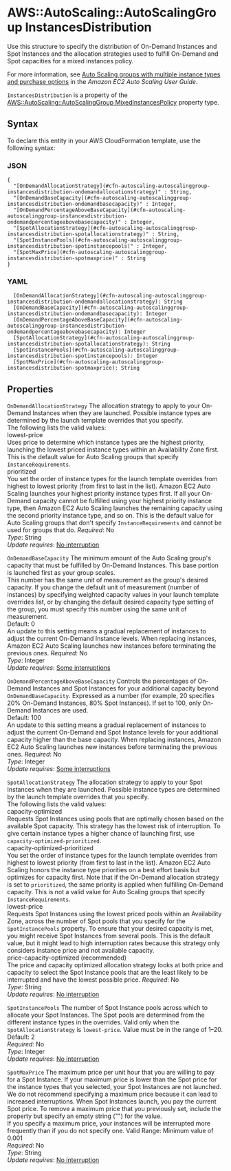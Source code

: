 # AWS::AutoScaling::AutoScalingGroup InstancesDistribution<a name="aws-properties-autoscaling-autoscalinggroup-instancesdistribution"></a>

Use this structure to specify the distribution of On\-Demand Instances and Spot Instances and the allocation strategies used to fulfill On\-Demand and Spot capacities for a mixed instances policy\.

For more information, see [Auto Scaling groups with multiple instance types and purchase options](https://docs.aws.amazon.com/autoscaling/ec2/userguide/ec2-auto-scaling-mixed-instances-groups.html) in the _Amazon EC2 Auto Scaling User Guide_\.

`InstancesDistribution` is a property of the [AWS::AutoScaling::AutoScalingGroup MixedInstancesPolicy](https://docs.aws.amazon.com/AWSCloudFormation/latest/UserGuide/aws-properties-autoscaling-autoscalinggroup-mixedinstancespolicy.html) property type\.

## Syntax<a name="aws-properties-autoscaling-autoscalinggroup-instancesdistribution-syntax"></a>

To declare this entity in your AWS CloudFormation template, use the following syntax:

### JSON<a name="aws-properties-autoscaling-autoscalinggroup-instancesdistribution-syntax.json"></a>

```
{
  "[OnDemandAllocationStrategy](#cfn-autoscaling-autoscalinggroup-instancesdistribution-ondemandallocationstrategy)" : String,
  "[OnDemandBaseCapacity](#cfn-autoscaling-autoscalinggroup-instancesdistribution-ondemandbasecapacity)" : Integer,
  "[OnDemandPercentageAboveBaseCapacity](#cfn-autoscaling-autoscalinggroup-instancesdistribution-ondemandpercentageabovebasecapacity)" : Integer,
  "[SpotAllocationStrategy](#cfn-autoscaling-autoscalinggroup-instancesdistribution-spotallocationstrategy)" : String,
  "[SpotInstancePools](#cfn-autoscaling-autoscalinggroup-instancesdistribution-spotinstancepools)" : Integer,
  "[SpotMaxPrice](#cfn-autoscaling-autoscalinggroup-instancesdistribution-spotmaxprice)" : String
}
```

### YAML<a name="aws-properties-autoscaling-autoscalinggroup-instancesdistribution-syntax.yaml"></a>

```
  [OnDemandAllocationStrategy](#cfn-autoscaling-autoscalinggroup-instancesdistribution-ondemandallocationstrategy): String
  [OnDemandBaseCapacity](#cfn-autoscaling-autoscalinggroup-instancesdistribution-ondemandbasecapacity): Integer
  [OnDemandPercentageAboveBaseCapacity](#cfn-autoscaling-autoscalinggroup-instancesdistribution-ondemandpercentageabovebasecapacity): Integer
  [SpotAllocationStrategy](#cfn-autoscaling-autoscalinggroup-instancesdistribution-spotallocationstrategy): String
  [SpotInstancePools](#cfn-autoscaling-autoscalinggroup-instancesdistribution-spotinstancepools): Integer
  [SpotMaxPrice](#cfn-autoscaling-autoscalinggroup-instancesdistribution-spotmaxprice): String
```

## Properties<a name="aws-properties-autoscaling-autoscalinggroup-instancesdistribution-properties"></a>

`OnDemandAllocationStrategy` <a name="cfn-autoscaling-autoscalinggroup-instancesdistribution-ondemandallocationstrategy"></a>
The allocation strategy to apply to your On\-Demand Instances when they are launched\. Possible instance types are determined by the launch template overrides that you specify\.  
The following lists the valid values:  
lowest\-price  
Uses price to determine which instance types are the highest priority, launching the lowest priced instance types within an Availability Zone first\. This is the default value for Auto Scaling groups that specify `InstanceRequirements`\.  
prioritized  
You set the order of instance types for the launch template overrides from highest to lowest priority \(from first to last in the list\)\. Amazon EC2 Auto Scaling launches your highest priority instance types first\. If all your On\-Demand capacity cannot be fulfilled using your highest priority instance type, then Amazon EC2 Auto Scaling launches the remaining capacity using the second priority instance type, and so on\. This is the default value for Auto Scaling groups that don't specify `InstanceRequirements` and cannot be used for groups that do\.
_Required_: No  
_Type_: String  
_Update requires_: [No interruption](https://docs.aws.amazon.com/AWSCloudFormation/latest/UserGuide/using-cfn-updating-stacks-update-behaviors.html#update-no-interrupt)

`OnDemandBaseCapacity` <a name="cfn-autoscaling-autoscalinggroup-instancesdistribution-ondemandbasecapacity"></a>
The minimum amount of the Auto Scaling group's capacity that must be fulfilled by On\-Demand Instances\. This base portion is launched first as your group scales\.  
This number has the same unit of measurement as the group's desired capacity\. If you change the default unit of measurement \(number of instances\) by specifying weighted capacity values in your launch template overrides list, or by changing the default desired capacity type setting of the group, you must specify this number using the same unit of measurement\.  
Default: 0  
An update to this setting means a gradual replacement of instances to adjust the current On\-Demand Instance levels\. When replacing instances, Amazon EC2 Auto Scaling launches new instances before terminating the previous ones\.
_Required_: No  
_Type_: Integer  
_Update requires_: [Some interruptions](https://docs.aws.amazon.com/AWSCloudFormation/latest/UserGuide/using-cfn-updating-stacks-update-behaviors.html#update-some-interrupt)

`OnDemandPercentageAboveBaseCapacity` <a name="cfn-autoscaling-autoscalinggroup-instancesdistribution-ondemandpercentageabovebasecapacity"></a>
Controls the percentages of On\-Demand Instances and Spot Instances for your additional capacity beyond `OnDemandBaseCapacity`\. Expressed as a number \(for example, 20 specifies 20% On\-Demand Instances, 80% Spot Instances\)\. If set to 100, only On\-Demand Instances are used\.  
Default: 100  
An update to this setting means a gradual replacement of instances to adjust the current On\-Demand and Spot Instance levels for your additional capacity higher than the base capacity\. When replacing instances, Amazon EC2 Auto Scaling launches new instances before terminating the previous ones\.
_Required_: No  
_Type_: Integer  
_Update requires_: [Some interruptions](https://docs.aws.amazon.com/AWSCloudFormation/latest/UserGuide/using-cfn-updating-stacks-update-behaviors.html#update-some-interrupt)

`SpotAllocationStrategy` <a name="cfn-autoscaling-autoscalinggroup-instancesdistribution-spotallocationstrategy"></a>
The allocation strategy to apply to your Spot Instances when they are launched\. Possible instance types are determined by the launch template overrides that you specify\.  
The following lists the valid values:  
capacity\-optimized  
Requests Spot Instances using pools that are optimally chosen based on the available Spot capacity\. This strategy has the lowest risk of interruption\. To give certain instance types a higher chance of launching first, use `capacity-optimized-prioritized`\.  
capacity\-optimized\-prioritized  
You set the order of instance types for the launch template overrides from highest to lowest priority \(from first to last in the list\)\. Amazon EC2 Auto Scaling honors the instance type priorities on a best effort basis but optimizes for capacity first\. Note that if the On\-Demand allocation strategy is set to `prioritized`, the same priority is applied when fulfilling On\-Demand capacity\. This is not a valid value for Auto Scaling groups that specify `InstanceRequirements`\.  
lowest\-price  
Requests Spot Instances using the lowest priced pools within an Availability Zone, across the number of Spot pools that you specify for the `SpotInstancePools` property\. To ensure that your desired capacity is met, you might receive Spot Instances from several pools\. This is the default value, but it might lead to high interruption rates because this strategy only considers instance price and not available capacity\.  
price\-capacity\-optimized \(recommended\)  
The price and capacity optimized allocation strategy looks at both price and capacity to select the Spot Instance pools that are the least likely to be interrupted and have the lowest possible price\.
_Required_: No  
_Type_: String  
_Update requires_: [No interruption](https://docs.aws.amazon.com/AWSCloudFormation/latest/UserGuide/using-cfn-updating-stacks-update-behaviors.html#update-no-interrupt)

`SpotInstancePools` <a name="cfn-autoscaling-autoscalinggroup-instancesdistribution-spotinstancepools"></a>
The number of Spot Instance pools across which to allocate your Spot Instances\. The Spot pools are determined from the different instance types in the overrides\. Valid only when the `SpotAllocationStrategy` is `lowest-price`\. Value must be in the range of 1–20\.  
Default: 2  
_Required_: No  
_Type_: Integer  
_Update requires_: [No interruption](https://docs.aws.amazon.com/AWSCloudFormation/latest/UserGuide/using-cfn-updating-stacks-update-behaviors.html#update-no-interrupt)

`SpotMaxPrice` <a name="cfn-autoscaling-autoscalinggroup-instancesdistribution-spotmaxprice"></a>
The maximum price per unit hour that you are willing to pay for a Spot Instance\. If your maximum price is lower than the Spot price for the instance types that you selected, your Spot Instances are not launched\. We do not recommend specifying a maximum price because it can lead to increased interruptions\. When Spot Instances launch, you pay the current Spot price\. To remove a maximum price that you previously set, include the property but specify an empty string \(""\) for the value\.  
If you specify a maximum price, your instances will be interrupted more frequently than if you do not specify one\.
Valid Range: Minimum value of 0\.001  
_Required_: No  
_Type_: String  
_Update requires_: [No interruption](https://docs.aws.amazon.com/AWSCloudFormation/latest/UserGuide/using-cfn-updating-stacks-update-behaviors.html#update-no-interrupt)

